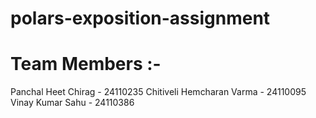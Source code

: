 # polars-exposition-assignment
# Team Members :-
Panchal Heet Chirag - 24110235
Chitiveli Hemcharan Varma - 24110095
Vinay Kumar Sahu - 24110386
